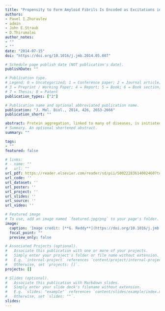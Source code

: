 ```yaml
---
title: "Propensity to Form Amyloid Fibrils Is Encoded as Excitations in the Free Energy Landscape of Monomeric Proteins"
authors:
- Pavel I.Zhuravlev
- admin
- John E.Straub
- D.Thirumalai
author_notes:
- ""
- ""
date: "2014-07-15"
doi: "https://doi.org/10.1016/j.jmb.2014.05.007"

# Schedule page publish date (NOT publication's date).
publishDate: ""

# Publication type.
# Legend: 0 = Uncategorized; 1 = Conference paper; 2 = Journal article;
# 3 = Preprint / Working Paper; 4 = Report; 5 = Book; 6 = Book section;
# 7 = Thesis; 8 = Patent
publication_types: ["2"]

# Publication name and optional abbreviated publication name.
publication: "J. Mol. Biol., 2014, 426, 2653-2666"
publication_short: ""

abstract: Protein aggregation, linked to many of diseases, is initiated when monomers access rogue conformations that are poised to form amyloid fibrils. We show, using simulations of src SH3 domain, that mechanical force enhances the population of the aggregation-prone (N⁎) states, which are rarely populated under force free native conditions but are encoded in the spectrum of native fluctuations. The folding phase diagrams of SH3 as a function of denaturant concentration ([C]), mechanical force (f), and temperature exhibit an apparent two-state behavior, without revealing the presence of the elusive N⁎ states. Interestingly, the phase boundaries separating the folded and unfolded states at all [C] and f fall on a master curve, which can be quantitatively described using an analogy to superconductors in a magnetic field. The free energy profiles as a function of the molecular extension (R), which are accessible in pulling experiments, (R), reveal the presence of a native-like N⁎ with a disordered solvent-exposed amino-terminal β-strand. The structure of the N⁎ state is identical with that found in Fyn SH3 by NMR dispersion experiments. We show that the timescale for fibril formation can be estimated from the population of the N⁎ state, determined by the free energy gap separating the native structure and the N⁎ state, a finding that can be used to assess fibril forming tendencies of proteins. The structures of the N⁎ state are used to show that oligomer formation and likely route to fibrils occur by a domain-swap mechanism in SH3 domain.
# Summary. An optional shortened abstract.
summary: ""

tags:
- ""
featured: false

# links:
# - name: ""
#   url: ""
url_pdf: https://reader.elsevier.com/reader/sd/pii/S0022283614002460?token=50D52D914EC4B4721F8272BD08D5CEF1C3E796113D9C68BED37276C9E9C3709D3F73BFE77C99395CD85B11267FD047AD&originRegion=eu-west-1&originCreation=20221130171459
url_code: ''
url_dataset: ''
url_poster: ''
url_project: ''
url_slides: ''
url_source: ''
url_video: ''

# Featured image
# To use, add an image named `featured.jpg/png` to your page's folder. 
image:
  caption: 'Image credit: [**G. Reddy**](https://doi.org/10.1016/j.jmb.2014.05.007)'
  focal_point: ""
  preview_only: false

# Associated Projects (optional).
#   Associate this publication with one or more of your projects.
#   Simply enter your project's folder or file name without extension.
#   E.g. `internal-project` references `content/project/internal-project/index.md`.
#   Otherwise, set `projects: []`.
projects: []

# Slides (optional).
#   Associate this publication with Markdown slides.
#   Simply enter your slide deck's filename without extension.
#   E.g. `slides: "example"` references `content/slides/example/index.md`.
#   Otherwise, set `slides: ""`.
slides:
---
```

